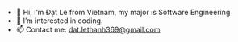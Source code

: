 - 👋 Hi, I’m Đạt Lê from Vietnam, my major is Software Engineering
- 👀 I’m interested in coding.
- 📫 Contact me: dat.lethanh369@gmail.com

<!---
thanhdat369/thanhdat369 is a ✨ special ✨ repository because its `README.md` (this file) appears on your GitHub profile.
You can click the Preview link to take a look at your changes.
--->
